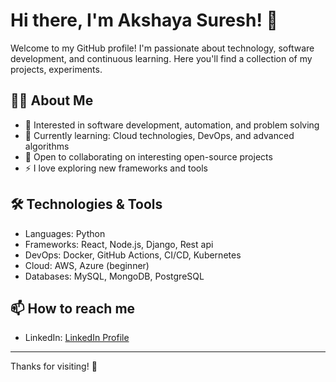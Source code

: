 # Hi there, I'm Akshaya Suresh! 👋

Welcome to my GitHub profile! I'm passionate about technology, software development, and continuous learning. Here you'll find a collection of my projects, experiments.

## 👩‍💻 About Me

- 💼 Interested in software development, automation, and problem solving
- 🌱 Currently learning: Cloud technologies, DevOps, and advanced algorithms
- 🤝 Open to collaborating on interesting open-source projects
- ⚡ I love exploring new frameworks and tools

## 🛠️ Technologies & Tools

- Languages: Python
- Frameworks: React, Node.js, Django, Rest api
- DevOps: Docker, GitHub Actions, CI/CD, Kubernetes
- Cloud: AWS, Azure (beginner)
- Databases: MySQL, MongoDB, PostgreSQL

## 📫 How to reach me

- LinkedIn: [LinkedIn Profile](https://www.linkedin.com/in/akshaya-suresh-7664a0276)

  

---

Thanks for visiting! 🚀
